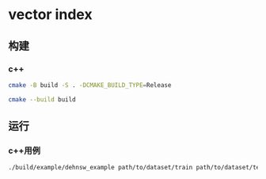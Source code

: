 # vector index

## 构建

### c++

```bash
cmake -B build -S . -DCMAKE_BUILD_TYPE=Release

cmake --build build
```

## 运行

### c++用例

```bash
./build/example/dehnsw_example path/to/dataset/train path/to/dataset/test path/to/dataset/neighbors
```
